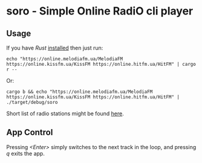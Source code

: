 # soro - Simple Online RadiO cli player

## Usage
If you have *Rust* [installed](https://www.rust-lang.org/tools/install) then just run:
```
echo "https://online.melodiafm.ua/MelodiaFM https://online.kissfm.ua/KissFM https://online.hitfm.ua/HitFM" | cargo r --
```
Or:
```
cargo b && echo "https://online.melodiafm.ua/MelodiaFM https://online.kissfm.ua/KissFM https://online.hitfm.ua/HitFM" | ./target/debug/soro
```

Short list of radio stations might be found [here](https://gist.github.com/vitali2y/a8d88dfc82b823e3d15e3e433604d33f).

## App Control
Pressing *\<Enter>* simply switches to the next track in the loop, and pressing *q* exits the app.

